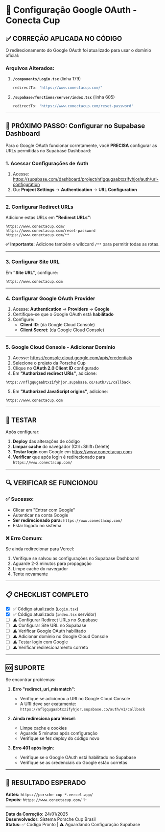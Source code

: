 # 🔐 Configuração Google OAuth - Conecta Cup

## ✅ CORREÇÃO APLICADA NO CÓDIGO

O redirecionamento do Google OAuth foi atualizado para usar o domínio oficial:

### **Arquivos Alterados:**

1. **`/components/Login.tsx`** (linha 179)
   ```typescript
   redirectTo: 'https://www.conectacup.com/'
   ```

2. **`/supabase/functions/server/index.tsx`** (linha 605)
   ```typescript
   redirectTo: 'https://www.conectacup.com/reset-password'
   ```

---

## 🎯 PRÓXIMO PASSO: Configurar no Supabase Dashboard

Para o Google OAuth funcionar corretamente, você **PRECISA** configurar as URLs permitidas no Supabase Dashboard:

### **1. Acessar Configurações de Auth**

1. Acesse: https://supabase.com/dashboard/project/nflgqugaabtxzifyhjor/auth/url-configuration
2. Ou: **Project Settings** → **Authentication** → **URL Configuration**

---

### **2. Configurar Redirect URLs**

Adicione estas URLs em **"Redirect URLs"**:

```
https://www.conectacup.com/
https://www.conectacup.com/reset-password
https://www.conectacup.com/**
```

**✅ Importante:** Adicione também o wildcard `/**` para permitir todas as rotas.

---

### **3. Configurar Site URL**

Em **"Site URL"**, configure:

```
https://www.conectacup.com
```

---

### **4. Configurar Google OAuth Provider**

1. Acesse: **Authentication** → **Providers** → **Google**
2. Certifique-se que o Google OAuth está **habilitado**
3. Configure:
   - **Client ID**: (da Google Cloud Console)
   - **Client Secret**: (da Google Cloud Console)

---

### **5. Google Cloud Console - Adicionar Domínio**

1. Acesse: https://console.cloud.google.com/apis/credentials
2. Selecione o projeto da Porsche Cup
3. Clique no **OAuth 2.0 Client ID** configurado
4. Em **"Authorized redirect URIs"**, adicione:

```
https://nflgqugaabtxzifyhjor.supabase.co/auth/v1/callback
```

5. Em **"Authorized JavaScript origins"**, adicione:

```
https://www.conectacup.com
```

---

## 🧪 TESTAR

Após configurar:

1. **Deploy** das alterações de código
2. **Limpar cache** do navegador (Ctrl+Shift+Delete)
3. **Testar login** com Google em https://www.conectacup.com
4. **Verificar** que após login é redirecionado para `https://www.conectacup.com/`

---

## 🔍 VERIFICAR SE FUNCIONOU

### ✅ **Sucesso:**
- Clicar em "Entrar com Google"
- Autenticar na conta Google
- **Ser redirecionado para:** `https://www.conectacup.com/`
- Estar logado no sistema

### ❌ **Erro Comum:**
Se ainda redirecionar para Vercel:
1. Verifique se salvou as configurações no Supabase Dashboard
2. Aguarde 2-3 minutos para propagação
3. Limpe cache do navegador
4. Tente novamente

---

## 📋 CHECKLIST COMPLETO

- [x] ✅ Código atualizado (`Login.tsx`)
- [x] ✅ Código atualizado (`index.tsx` servidor)
- [ ] ⚠️ Configurar Redirect URLs no Supabase
- [ ] ⚠️ Configurar Site URL no Supabase
- [ ] ⚠️ Verificar Google OAuth habilitado
- [ ] ⚠️ Adicionar domínio no Google Cloud Console
- [ ] ⚠️ Testar login com Google
- [ ] ⚠️ Verificar redirecionamento correto

---

## 🆘 SUPORTE

Se encontrar problemas:

1. **Erro "redirect_uri_mismatch"**:
   - Verifique se adicionou a URI no Google Cloud Console
   - A URI deve ser exatamente: `https://nflgqugaabtxzifyhjor.supabase.co/auth/v1/callback`

2. **Ainda redireciona para Vercel**:
   - Limpe cache e cookies
   - Aguarde 5 minutos após configuração
   - Verifique se fez deploy do código novo

3. **Erro 401 após login**:
   - Verifique se o Google OAuth está habilitado no Supabase
   - Verifique se as credenciais do Google estão corretas

---

## 🎉 RESULTADO ESPERADO

**Antes:** `https://porsche-cup-*.vercel.app/`  
**Depois:** `https://www.conectacup.com/` ✨

---

**Data da Correção:** 24/01/2025  
**Desenvolvedor:** Sistema Porsche Cup Brasil  
**Status:** ✅ Código Pronto | ⚠️ Aguardando Configuração Supabase
